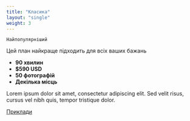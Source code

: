 ```yaml
---
title: "Класика"
layout: "single"
weight: 3
---
```


`Найпопулярніший`

Цей план найкраще підходить для всіх ваших бажань

- **90 хвилин**
- **$590 USD**
- **50 фотографій**
- **Декілька місць**

<!--more-->

Lorem ipsum dolor sit amet, consectetur adipiscing elit. Sed velit risus, cursus vel nibh quis, tempor tristique dolor.

[Приклади](/gallery/peoples/)